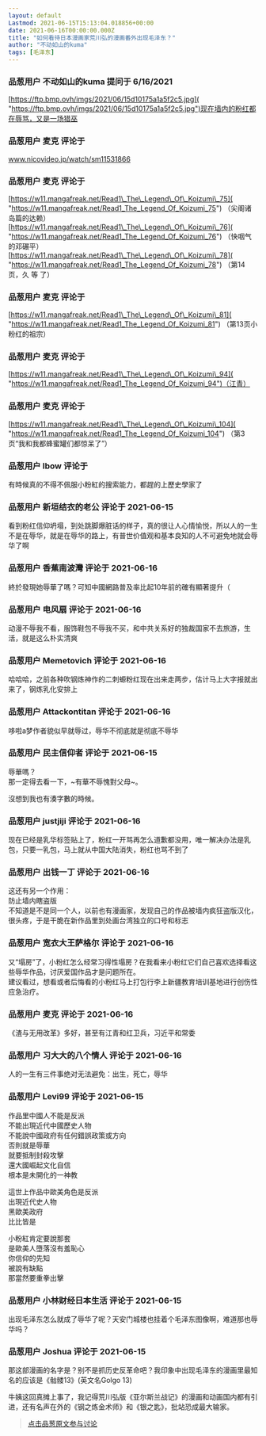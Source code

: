 ```yaml
---
layout: default
Lastmod: 2021-06-15T15:13:04.018856+00:00
date: 2021-06-16T00:00:00.000Z
title: "如何看待日本漫画家荒川弘的漫画番外出现毛泽东？"
author: "不动如山的kuma"
tags: [毛泽东]
---
```



### 品葱用户 **不动如山的kuma** 提问于 6/16/2021
    
[https://ftp.bmp.ovh/imgs/2021/06/15d10175a1a5f2c5.jpg]( "https://ftp.bmp.ovh/imgs/2021/06/15d10175a1a5f2c5.jpg")现在墙内的粉红都在辱骂，又是一场猎巫
    
                

### 品葱用户 **麦克** 评论于 
        
www.nicovideo.jp/watch/sm11531866
        
                

### 品葱用户 **麦克** 评论于 
        
[https://w11.mangafreak.net/Read1\_The\_Legend\_Of\_Koizumi\_75]( "https://w11.mangafreak.net/Read1_The_Legend_Of_Koizumi_75") （尖阁诸岛篇的达赖）  
[https://w11.mangafreak.net/Read1\_The\_Legend\_Of\_Koizumi\_76]( "https://w11.mangafreak.net/Read1_The_Legend_Of_Koizumi_76") （快咽气的邓碾平）  
[https://w11.mangafreak.net/Read1\_The\_Legend\_Of\_Koizumi\_78]( "https://w11.mangafreak.net/Read1_The_Legend_Of_Koizumi_78") （第14页，久 等 了）
        
                

### 品葱用户 **麦克** 评论于 
        
[https://w11.mangafreak.net/Read1\_The\_Legend\_Of\_Koizumi\_81]( "https://w11.mangafreak.net/Read1_The_Legend_Of_Koizumi_81") （第13页小粉红的祖宗）
        
                

### 品葱用户 **麦克** 评论于 
        
[https://w11.mangafreak.net/Read1\_The\_Legend\_Of\_Koizumi\_94]( "https://w11.mangafreak.net/Read1_The_Legend_Of_Koizumi_94")（江青）
        
                

### 品葱用户 **麦克** 评论于 
        
[https://w11.mangafreak.net/Read1\_The\_Legend\_Of\_Koizumi\_104]( "https://w11.mangafreak.net/Read1_The_Legend_Of_Koizumi_104") （第3页“我和我都蜂蜜罐们都惊呆了”）
        
                

### 品葱用户 **lbow** 评论于 
        
有時候真的不得不佩服小粉紅的搜索能力，都趕的上歷史學家了
        
                

### 品葱用户 **新垣结衣的老公** 评论于 2021-06-15
        
看到粉红信仰坍塌，到处跳脚爆脏话的样子，真的很让人心情愉悦，所以人的一生不是在辱华，就是在辱华的路上，有普世价值观和基本良知的人不可避免地就会辱华了啊
        
                

### 品葱用户 **香蕉南波灣** 评论于 2021-06-16
        
終於發現她辱華了嗎？可知中國網路普及率比起10年前的確有顯著提升（
        
                

### 品葱用户 **电风扇** 评论于 2021-06-16
        
动漫不辱我不看，服饰鞋包不辱我不买，和中共关系好的独裁国家不去旅游，生活，就是这么朴实清爽
        
                

### 品葱用户 **Memetovich** 评论于 2021-06-16
        
哈哈哈，之前各种吹钢炼神作的二刺螈粉红现在出来走两步，估计马上大字报就出来了，钢炼乳化安排上
        
                

### 品葱用户 **Attackontitan** 评论于 2021-06-16
        
哆啦a梦作者貌似早就辱过，辱华不彻底就是彻底不辱华
        
                

### 品葱用户 **民主信仰者** 评论于 2021-06-15
        
辱華嗎？  
那一定得去看一下，~有華不辱愧對父母~。  
  
  
  
沒想到我也有湊字數的時候。
        
                

### 品葱用户 **justjiji** 评论于 2021-06-16
        
现在已经是乳华标签贴上了，粉红一开骂再怎么道歉都没用，唯一解决办法是乳包，只要一乳包，马上就从中国大陆消失，粉红也骂不到了
        
                

### 品葱用户 **出钱一丁** 评论于 2021-06-16
        
这还有另一个作用：  
防止墙内瞎盗版  
不知道是不是同一个人，以前也有漫画家，发现自己的作品被墙内疯狂盗版汉化，很头疼，于是干脆在新作品里到处画台湾独立的口号和标志
        
                

### 品葱用户 **宽衣大王萨格尔** 评论于 2021-06-16
        
又“塌房”了，小粉红怎么经常习得性塌房？在我看来小粉红它们自己喜欢选择看这些辱华作品，讨厌爱国作品才是问题所在。  
建议看过，想看或者后悔看的小粉红马上打包行李上新疆教育培训基地进行创伤性应急治疗。
        
                

### 品葱用户 **麦克** 评论于 2021-06-16
        
《渣与无用改革》多好，甚至有江青和红卫兵，习近平和常委
        
                

### 品葱用户 **习大大的八个情人** 评论于 2021-06-16
        
人的一生有三件事绝对无法避免：出生，死亡，辱华
        
                

### 品葱用户 **Levi99** 评论于 2021-06-15
        
作品里中國人不能是反派  
不能出現近代中國歷史人物  
不能說中國政府有任何錯誤政策或方向  
否則就是辱華  
就要抵制封殺攻擊  
還大國崛起文化自信  
根本是未開化的一神教  
  
這世上作品中歐美角色是反派  
出現近代史人物  
黑歐美政府  
比比皆是  
  
小粉紅肯定要說那套  
是歐美人墮落沒有羞恥心  
你信仰的先知  
被說有缺點  
那當然要重拳出擊
        
                

### 品葱用户 **小林财经日本生活** 评论于 2021-06-15
        
出现毛泽东怎么就成了辱华了呢？天安门城楼也挂着个毛泽东图像啊，难道那也辱华吗？
        
                

### 品葱用户 **Joshua** 评论于 2021-06-15
        
那这部漫画的名字是？别不是抓历史反革命吧？我印象中出现毛泽东的漫画里最知名的应该是《骷髅13》(英文名Golgo 13)  
  
牛姨这回真摊上事了，我记得荒川弘版《亚尔斯兰战记》的漫画和动画国内都有引进，还有名声在外的《钢之炼金术师》和《银之匙》，批站恐成最大输家。
        
                





> [点击品葱原文参与讨论](https://pincong.rocks/question/39505)

